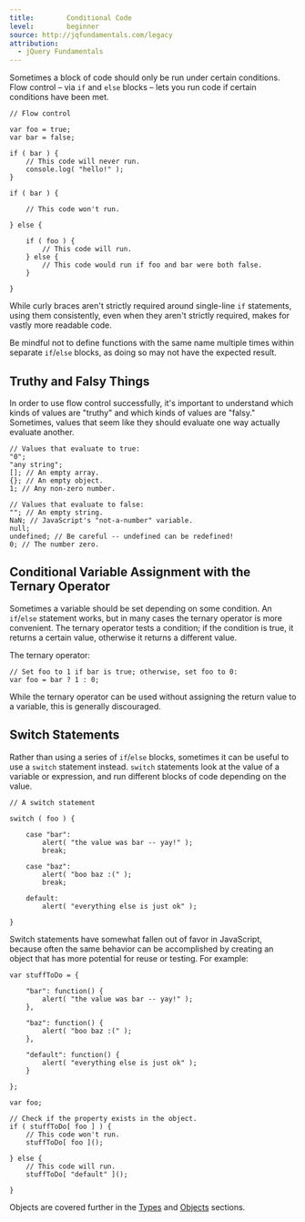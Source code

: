 ```yaml
---
title:        Conditional Code
level:        beginner
source: http://jqfundamentals.com/legacy
attribution:
  - jQuery Fundamentals
---
```


Sometimes a block of code should only be run under certain conditions. Flow control – via `if` and `else` blocks – lets you run code if certain conditions have been met.

```
// Flow control

var foo = true;
var bar = false;

if ( bar ) {
	// This code will never run.
	console.log( "hello!" );
}

if ( bar ) {

	// This code won't run.

} else {

	if ( foo ) {
		// This code will run.
	} else {
		// This code would run if foo and bar were both false.
	}

}
```

While curly braces aren't strictly required around single-line `if` statements, using them consistently, even when they aren't strictly required, makes for vastly more readable code.

Be mindful not to define functions with the same name multiple times within separate `if`/`else` blocks, as doing so may not have the expected result.

## Truthy and Falsy Things

In order to use flow control successfully, it's important to understand which kinds of values are "truthy" and which kinds of values are "falsy." Sometimes, values that seem like they should evaluate one way actually evaluate another.

```
// Values that evaluate to true:
"0";
"any string";
[]; // An empty array.
{}; // An empty object.
1; // Any non-zero number.
```

```
// Values that evaluate to false:
""; // An empty string.
NaN; // JavaScript's "not-a-number" variable.
null;
undefined; // Be careful -- undefined can be redefined!
0; // The number zero.
```

## Conditional Variable Assignment with the Ternary Operator

Sometimes a variable should be set depending on some condition. An `if`/`else` statement works, but in many cases the ternary operator is more convenient. The ternary operator tests a condition; if the condition is true, it returns a certain value, otherwise it returns a different value.

The ternary operator:

```
// Set foo to 1 if bar is true; otherwise, set foo to 0:
var foo = bar ? 1 : 0;
```

While the ternary operator can be used without assigning the return value to a variable, this is generally discouraged.

## Switch Statements

Rather than using a series of `if`/`else` blocks, sometimes it can be useful to use a `switch` statement instead. `switch` statements look at the value of a variable or expression, and run different blocks of code depending on the value.

```
// A switch statement

switch ( foo ) {

	case "bar":
		alert( "the value was bar -- yay!" );
		break;

	case "baz":
		alert( "boo baz :(" );
		break;

	default:
		alert( "everything else is just ok" );

}
```

Switch statements have somewhat fallen out of favor in JavaScript, because often the same behavior can be accomplished by creating an object that has more potential for reuse or testing. For example:

```
var stuffToDo = {

	"bar": function() {
		alert( "the value was bar -- yay!" );
	},

	"baz": function() {
		alert( "boo baz :(" );
	},

	"default": function() {
		alert( "everything else is just ok" );
	}

};

var foo;

// Check if the property exists in the object.
if ( stuffToDo[ foo ] ) {
	// This code won't run.
	stuffToDo[ foo ]();

} else {
	// This code will run.
	stuffToDo[ "default" ]();

}
```

Objects are covered further in the [Types](/types/) and [Objects](/objects/) sections.
